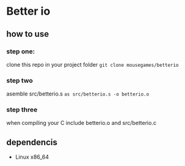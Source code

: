 # Better io

## how to use
### step one:
clone this repo in your project folder
`git clone mousegames/betterio`

### step two
asemble src/betterio.s
`as src/betterio.s -o betterio.o`

### step three
when compiling your C include betterio.o and src/betterio.c 

## dependencis
- Linux x86_64
